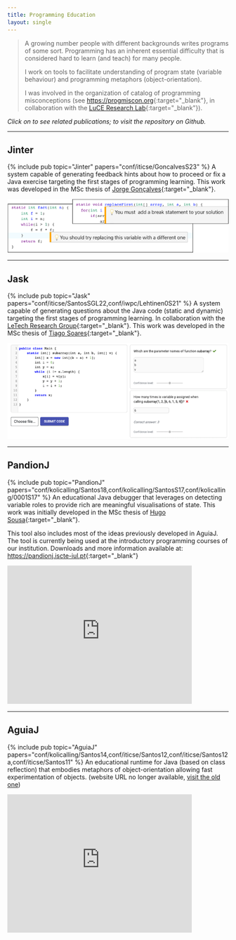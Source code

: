 ```yaml
---
title: Programming Education
layout: single
---
```

> A growing number people with different backgrounds writes programs of some sort. Programming has an inherent essential difficulty that is considered hard to learn (and teach) for many people.
>
> I work on tools to facilitate understanding of program state (variable behaviour) and programming metaphors (object-orientation).
>
> I was involved in the organization of catalog of programming misconceptions (see <https://progmiscon.org>{:target="_blank"}, in collaboration with the [LuCE Research Lab](https://luce.si.usi.ch){:target="_blank"}).

*Click on <i class="fa fa-book"></i> to see related publications;  <i class="fa fa-github"></i> to visit the repository on Github.*

***
## Jinter
{% include pub topic="Jinter" papers="conf/iticse/GoncalvesS23" %} A system capable of generating feedback hints about how to proceed or fix a Java exercise targeting the first stages of programming learning. This work was developed in the MSc thesis of [Jorge Gonçalves](https://www.linkedin.com/in/jorge-gonçalves-77b56380/){:target="_blank"}.

 ![Jinter](images/jinter.png)

***
## Jask
{% include pub topic="Jask" papers="conf/iticse/SantosSGL22,conf/iwpc/Lehtinen0S21" %} A system capable of generating questions about the Java code (static and dynamic) targeting the first stages of programming learning. In collaboration with the [LeTech Research Group](https://research.cs.aalto.fi/LeTech/){:target="_blank"}. This work was developed in the MSc thesis of [Tiago Soares](https://www.linkedin.com/in/tiagofmartinho){:target="_blank"}.

 ![Jask](images/jask.png)

***

## PandionJ  <a href="https://github.com/andre-santos-pt/pandionj"><i class="fa fa-github fa-lg"></i></a>

{% include pub topic="PandionJ" papers="conf/kolicalling/Santos18,conf/kolicalling/SantosS17,conf/kolicalling/0001S17" %} An educational Java debugger that leverages on detecting variable roles to provide rich are meaningful visualisations of state. This work was initially developed in the MSc thesis of [Hugo Sousa](https://www.linkedin.com/in/hugo-sousa-43456928/){:target="_blank"}.

This tool also includes most of the ideas previously developed in AguiaJ. The tool is currently being used at the introductory programming courses of our institution. Downloads and more information available at: <https://pandionj.iscte-iul.pt>{:target="_blank"}

<iframe width="420" height="315" src="https://www.youtube.com/embed/pdvq6OVHpu8" frameborder="0" allowfullscreen></iframe>

***

## AguiaJ

{% include pub topic="AguiaJ" papers="conf/kolicalling/Santos14,conf/iticse/Santos12,conf/iticse/Santos12a,conf/iticse/Santos11" %} An educational runtime for Java (based on class reflection) that embodies metaphors of object-orientation allowing fast experimentation of objects. (website URL no longer available, [visit the old one](https://sites.google.com/view/aguiaj))
<iframe width="420" height="315" src="https://www.youtube.com/embed/3E2GAxCA4h8" frameborder="0" allowfullscreen></iframe>
